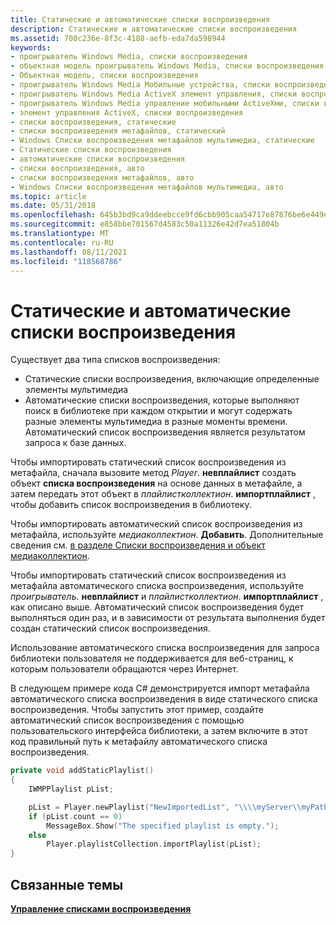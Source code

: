 ```yaml
---
title: Статические и автоматические списки воспроизведения
description: Статические и автоматические списки воспроизведения
ms.assetid: 708c236e-8f3c-4188-aefb-eda7da598944
keywords:
- проигрыватель Windows Media, списки воспроизведения
- объектная модель проигрыватель Windows Media, списки воспроизведения
- Объектная модель, списки воспроизведения
- проигрыватель Windows Media Мобильные устройства, списки воспроизведения
- проигрыватель Windows Media ActiveX элемент управления, списки воспроизведения
- проигрыватель Windows Media управление мобильными ActiveXми, списки воспроизведения
- элемент управления ActiveX, списки воспроизведения
- списки воспроизведения, статические
- списки воспроизведения метафайлов, статический
- Windows Списки воспроизведения метафайлов мультимедиа, статические
- Статические списки воспроизведения
- автоматические списки воспроизведения
- списки воспроизведения, авто
- списки воспроизведения метафайлов, авто
- Windows Списки воспроизведения метафайлов мультимедиа, авто
ms.topic: article
ms.date: 05/31/2018
ms.openlocfilehash: 645b3bd9ca9ddeebcce9fd6cbb905caa54717e87876be6e449ebd4d3ab64a11a
ms.sourcegitcommit: e858bbe701567d4583c50a11326e42d7ea51804b
ms.translationtype: MT
ms.contentlocale: ru-RU
ms.lasthandoff: 08/11/2021
ms.locfileid: "118568786"
---
```

# <a name="static-and-auto-playlists"></a>Статические и автоматические списки воспроизведения

Существует два типа списков воспроизведения:

-   Статические списки воспроизведения, включающие определенные элементы мультимедиа
-   Автоматические списки воспроизведения, которые выполняют поиск в библиотеке при каждом открытии и могут содержать разные элементы мультимедиа в разные моменты времени. Автоматический список воспроизведения является результатом запроса к базе данных.

Чтобы импортировать статический список воспроизведения из метафайла, сначала вызовите метод *Player*. **невплайлист** создать объект **списка воспроизведения** на основе данных в метафайле, а затем передать этот объект в *плайлистколлектион*. **импортплайлист** , чтобы добавить список воспроизведения в библиотеку.

Чтобы импортировать автоматический список воспроизведения из метафайла, используйте *медиаколлектион*. **Добавить**. Дополнительные сведения см. [в разделе Списки воспроизведения и объект медиаколлектион](playlists-and-the-mediacollection-object.md).

Чтобы импортировать статический список воспроизведения из метафайла автоматического списка воспроизведения, используйте *проигрыватель*. **невплайлист** и *плайлистколлектион*. **импортплайлист** , как описано выше. Автоматический список воспроизведения будет выполняться один раз, и в зависимости от результата выполнения будет создан статический список воспроизведения.

Использование автоматического списка воспроизведения для запроса библиотеки пользователя не поддерживается для веб-страниц, к которым пользователи обращаются через Интернет.

В следующем примере кода C# демонстрируется импорт метафайла автоматического списка воспроизведения в виде статического списка воспроизведения. Чтобы запустить этот пример, создайте автоматический список воспроизведения с помощью пользовательского интерфейса библиотеки, а затем включите в этот код правильный путь к метафайлу автоматического списка воспроизведения.


```C++
private void addStaticPlaylist()
{
    IWMPPlaylist pList;

    pList = Player.newPlaylist("NewImportedList", "\\\\myServer\\myPath\\artistcollection.wpl");
    if (pList.count == 0)
        MessageBox.Show("The specified playlist is empty.");
    else
        Player.playlistCollection.importPlaylist(pList);
}

```



## <a name="related-topics"></a>Связанные темы

<dl> <dt>

[**Управление списками воспроизведения**](managing-playlists.md)
</dt> </dl>

 

 




